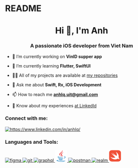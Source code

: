 # README
<h1 align="center">Hi 👋, I'm Anh</h1>
<h3 align="center">A passionate iOS developer from Viet Nam</h3>

- 🔭 I’m currently working on **VinID supper app**

- 🌱 I’m currently learning **Flutter, SwiftUI**

- 👨‍💻 All of my projects are available at [my repositories](https://github.com/anhkul11?tab=repositories)

- 💬 Ask me about **Swift, Rx, iOS Development**

- 📫 How to reach me **anhlq.uit@gmail.com**

- 📄 Know about my experiences [at LinkedId](https://www.linkedin.com/in/anhlq/)

<h3 align="left">Connect with me:</h3>
<p align="left">
<a href="https://linkedin.com/in/https://www.linkedin.com/in/anhlq/" target="blank"><img align="center" src="https://raw.githubusercontent.com/rahuldkjain/github-profile-readme-generator/master/src/images/icons/Social/linked-in-alt.svg" alt="https://www.linkedin.com/in/anhlq/" height="30" width="40" /></a>
</p>

<h3 align="left">Languages and Tools:</h3>
<p align="left"> <a href="https://www.figma.com/" target="_blank"> <img src="https://www.vectorlogo.zone/logos/figma/figma-icon.svg" alt="figma" width="40" height="40"/> </a> <a href="https://git-scm.com/" target="_blank"> <img src="https://www.vectorlogo.zone/logos/git-scm/git-scm-icon.svg" alt="git" width="40" height="40"/> </a> <a href="https://graphql.org" target="_blank"> <img src="https://www.vectorlogo.zone/logos/graphql/graphql-icon.svg" alt="graphql" width="40" height="40"/> </a> <a href="https://www.java.com" target="_blank"> <img src="https://raw.githubusercontent.com/devicons/devicon/master/icons/java/java-original.svg" alt="java" width="40" height="40"/> </a> <a href="https://postman.com" target="_blank"> <img src="https://www.vectorlogo.zone/logos/getpostman/getpostman-icon.svg" alt="postman" width="40" height="40"/> </a> <a href="https://realm.io/" target="_blank"> <img src="https://raw.githubusercontent.com/bestofjs/bestofjs-webui/8665e8c267a0215f3159df28b33c365198101df5/public/logos/realm.svg" alt="realm" width="40" height="40"/> </a> <a href="https://developer.apple.com/swift/" target="_blank"> <img src="https://raw.githubusercontent.com/devicons/devicon/master/icons/swift/swift-original.svg" alt="swift" width="40" height="40"/> </a> </p>
